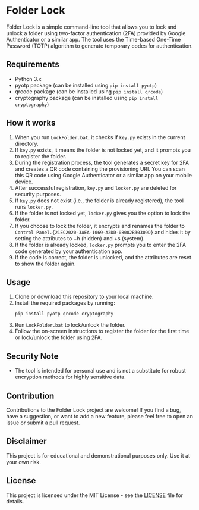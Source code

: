 
# Folder Lock

Folder Lock is a simple command-line tool that allows you to lock and unlock a folder using two-factor authentication (2FA) provided by Google Authenticator or a similar app. The tool uses the Time-based One-Time Password (TOTP) algorithm to generate temporary codes for authentication.

## Requirements

- Python 3.x
- pyotp package (can be installed using `pip install pyotp`)
- qrcode package (can be installed using `pip install qrcode`)
- cryptography package (can be installed using `pip install cryptography`)

## How it works

1. When you run `LockFolder.bat`, it checks if `key.py` exists in the current directory.
2. If `key.py` exists, it means the folder is not locked yet, and it prompts you to register the folder.
3. During the registration process, the tool generates a secret key for 2FA and creates a QR code containing the provisioning URI. You can scan this QR code using Google Authenticator or a similar app on your mobile device.
4. After successful registration, `key.py` and `locker.py` are deleted for security purposes.
5. If `key.py` does not exist (i.e., the folder is already registered), the tool runs `locker.py`.
6. If the folder is not locked yet, `locker.py` gives you the option to lock the folder.
7. If you choose to lock the folder, it encrypts and renames the folder to `Control Panel.{21EC2020-3AEA-1069-A2DD-08002B30309D}` and hides it by setting the attributes to +h (hidden) and +s (system).
8. If the folder is already locked, `locker.py` prompts you to enter the 2FA code generated by your authentication app.
9. If the code is correct, the folder is unlocked, and the attributes are reset to show the folder again.

## Usage

1. Clone or download this repository to your local machine.
2. Install the required packages by running:
   ```
   pip install pyotp qrcode cryptography
   ```
3. Run `LockFolder.bat` to lock/unlock the folder.
4. Follow the on-screen instructions to register the folder for the first time or lock/unlock the folder using 2FA.

## Security Note

- The tool is intended for personal use and is not a substitute for robust encryption methods for highly sensitive data.

## Contribution

Contributions to the Folder Lock project are welcome! If you find a bug, have a suggestion, or want to add a new feature, please feel free to open an issue or submit a pull request.

## Disclaimer

This project is for educational and demonstrational purposes only. Use it at your own risk.

## License

This project is licensed under the MIT License - see the [LICENSE](LICENSE) file for details.
